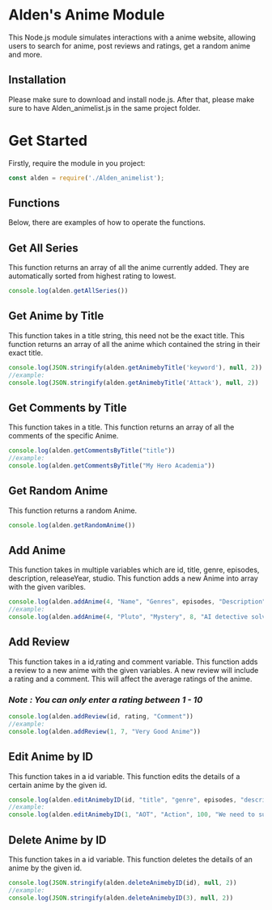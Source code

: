 # Alden's Anime  Module

This Node.js module simulates interactions with a anime website, allowing users to search for anime, post reviews and ratings, get a random anime and more.

## Installation

Please make sure to download and install node.js. After that, please make sure to have Alden_animelist.js in the same project folder. 



# Get Started

Firstly, require the module in you project:

```javascript
const alden = require('./Alden_animelist');
```


## Functions

Below, there are examples of how to operate the functions.

## Get All Series

This function returns an array of all the anime currently added.
They are automatically sorted from highest rating to lowest.

```javascript
console.log(alden.getAllSeries())
``` 

## Get Anime by Title 

This function takes in a title string, this need not be the exact title.
This function returns an array of all the anime which contained the string in their exact title.


```javascript
console.log(JSON.stringify(alden.getAnimebyTitle('keyword'), null, 2))
//example:
console.log(JSON.stringify(alden.getAnimebyTitle('Attack'), null, 2))
``` 

## Get Comments by Title 

This function takes in a title.
This function returns an array of all the comments of the specific Anime.


```javascript
console.log(alden.getCommentsByTitle("title"))
//example:
console.log(alden.getCommentsByTitle("My Hero Academia"))
``` 

## Get Random Anime 

This function returns a random Anime.

```javascript
console.log(alden.getRandomAnime())
``` 

## Add Anime 

This function takes in multiple variables which are id, title, genre, episodes, description, releaseYear, studio.
This function adds a new Anime into array with the given varibles.

```javascript
console.log(alden.addAnime(4, "Name", "Genres", episodes, "Description", year, "Studio"))
//example:
console.log(alden.addAnime(4, "Pluto", "Mystery", 8, "AI detective solves conspiracy", 2023, "Studio M2"))
``` 

## Add Review 

This function takes in a id,rating and comment variable.
This function adds a review to a new anime with the given variables.
A new review will include a rating and a comment.
This will affect the average ratings of the anime.

### **_Note : You can only enter a rating between 1 - 10_**
```javascript
console.log(alden.addReview(id, rating, "Comment"))
//example:
console.log(alden.addReview(1, 7, "Very Good Anime"))
``` 

## Edit Anime by ID

This function takes in a id variable.
This function edits the details of a certain anime by the given id. 

```javascript
console.log(alden.editAnimebyID(id, "title", "genre", episodes, "description", year, "studio"))
//example:
console.log(alden.editAnimebyID(1, "AOT", "Action", 100, "We need to survive against the titans behind the wall", 2013, "Kyoto Animation"))
``` 

## Delete Anime by ID

This function takes in a id variable.
This function deletes the details of an anime by the given id.

```javascript
console.log(JSON.stringify(alden.deleteAnimebyID(id), null, 2))
//example:
console.log(JSON.stringify(alden.deleteAnimebyID(3), null, 2))
``` 

